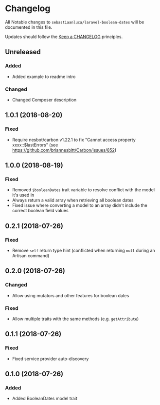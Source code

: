 # Changelog

All Notable changes to `sebastiaanluca/laravel-boolean-dates` will be documented in this file.

Updates should follow the [Keep a CHANGELOG](http://keepachangelog.com/) principles.

##  Unreleased

### Added

- Added example to readme intro

### Changed

- Changed Composer description

##  1.0.1 (2018-08-20)

### Fixed

- Require nesbot/carbon v1.22.1 to fix "Cannot access property xxxx::$lastErrors" (see https://github.com/briannesbitt/Carbon/issues/852)

##  1.0.0 (2018-08-19)

### Fixed

- Removed `$booleanDates` trait variable to resolve conflict with the model it's used in
- Always return a valid array when retrieving all boolean dates
- Fixed issue where converting a model to an array didn't include the correct boolean field values

##  0.2.1 (2018-07-26)

### Fixed

- Remove `self` return type hint (conflicted when returning `null` during an Artisan command)

##  0.2.0 (2018-07-26)

### Changed

- Allow using mutators and other features for boolean dates

### Fixed

- Allow multiple traits with the same methods (e.g. `getAttribute`)

##  0.1.1 (2018-07-26)

### Fixed

- Fixed service provider auto-discovery

##  0.1.0 (2018-07-26)

### Added

- Added BooleanDates model trait
